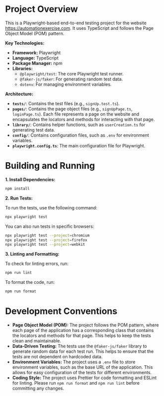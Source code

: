 # Project Overview

This is a Playwright-based end-to-end testing project for the website https://automationexercise.com. It uses TypeScript and follows the Page Object Model (POM) pattern.

**Key Technologies:**

*   **Framework:** Playwright
*   **Language:** TypeScript
*   **Package Manager:** npm
*   **Libraries:**
    *   `@playwright/test`: The core Playwright test runner.
    *   `@faker-js/faker`: For generating random test data.
    *   `dotenv`: For managing environment variables.

**Architecture:**

*   **`tests/`**: Contains the test files (e.g., `signUp.test.ts`).
*   **`pages/`**: Contains the page object files (e.g., `signUpPage.ts`, `loginPage.ts`). Each file represents a page on the website and encapsulates the locators and methods for interacting with that page.
*   **`library/`**: Contains helper functions, such as `userCreation.ts` for generating test data.
*   **`config/`**: Contains configuration files, such as `.env` for environment variables.
*   **`playwright.config.ts`**: The main configuration file for Playwright.

# Building and Running

**1. Install Dependencies:**

```bash
npm install
```

**2. Run Tests:**

To run the tests, use the following command:

```bash
npx playwright test
```

You can also run tests in specific browsers:

```bash
npx playwright test --project=chromium
npx playwright test --project=firefox
npx playwright test --project=webkit
```

**3. Linting and Formatting:**

To check for linting errors, run:

```bash
npm run lint
```

To format the code, run:

```bash
npm run format
```

# Development Conventions

*   **Page Object Model (POM):** The project follows the POM pattern, where each page of the application has a corresponding class that contains the locators and methods for that page. This helps to keep the tests clean and maintainable.
*   **Data-Driven Testing:** The tests use the `@faker-js/faker` library to generate random data for each test run. This helps to ensure that the tests are not dependent on hardcoded data.
*   **Environment Variables:** The project uses a `.env` file to store environment variables, such as the base URL of the application. This allows for easy configuration of the tests for different environments.
*   **Coding Style:** The project uses Prettier for code formatting and ESLint for linting. Please run `npm run format` and `npm run lint` before committing any changes.
